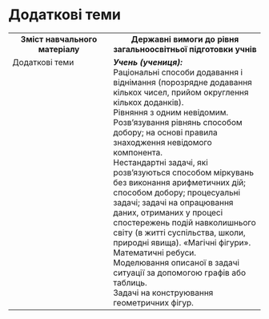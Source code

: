 # Додаткові теми
<table>
  <tr>
    <td width="40%" align="center"><b>Зміст навчального матеріалу<b></td>
    <td width="60%" align="center"><b>Державні вимоги до рівня загальноосвітньої підготовки учнів</b></td>
  </tr>
  <tr>
    <td width="40%" style="vertical-align:top !important;">Додаткові теми<br></td>
    <td width="60%" style="vertical-align:top !important;"><i><b>Учень (учениця):</b></i><br>
Раціональні способи додавання і віднімання (порозрядне додавання кількох чисел, прийом округлення кількох доданків).<br>
Рівняння з одним невідомим. Розв’язування рівнянь способом добору; на основі правила знаходження невідомого компонента.<br> 
Нестандартні задачі, які розв’язуються способом міркувань без виконання арифметичних дій; способом добору; процесуальні задачі; задачі на опрацювання даних, отриманих у процесі спостережень подій навколишнього світу (в житті суспільства, школи, природні явища). «Магічні фігури». Математичні ребуси.<br>  
Моделювання описаної в задачі ситуації за допомогою графів або таблиць.<br> 
Задачі на конструювання геометричних фігур.<br></td>
  </tr>
</table>
